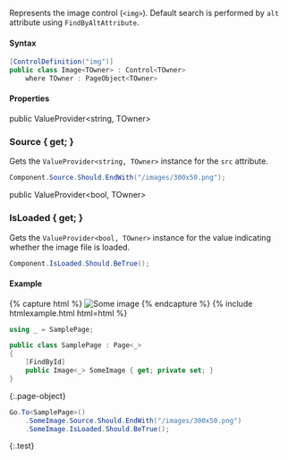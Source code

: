 Represents the image control (`<img>`).
Default search is performed by `alt` attribute using `FindByAltAttribute`.

#### Syntax

```cs
[ControlDefinition("img")]
public class Image<TOwner> : Control<TOwner>
    where TOwner : PageObject<TOwner>
```

#### Properties

<div class="member">
    <span class="head"><span class="keyword">public</span> <span class="type">ValueProvider</span><wbr>&lt;<span class="keyword">string</span>, <span class="type">TOwner</span>&gt;</span>
    <h3><span class="body">Source</span><span class="tail"> { <span class="keyword">get</span>; }</span></h3>
</div>

Gets the `ValueProvider<string, TOwner>` instance for the `src` attribute.

```cs
Component.Source.Should.EndWith("/images/300x50.png");
```

<div class="member">
    <span class="head"><span class="keyword">public</span> <span class="type">ValueProvider</span><wbr>&lt;<span class="keyword">bool</span>, <span class="type">TOwner</span>&gt;</span>
    <h3><span class="body">IsLoaded</span><span class="tail"> { <span class="keyword">get</span>; }</span></h3>
</div>

Gets the `ValueProvider<bool, TOwner>` instance for the value indicating whether the image file is loaded.

```cs
Component.IsLoaded.Should.BeTrue();
```

#### Example

{% capture html %}
<img id="some-image" src="/assets/images/300x50.png"
     alt="Some image">
{% endcapture %}
{% include htmlexample.html html=html %}

```cs
using _ = SamplePage;

public class SamplePage : Page<_>
{
    [FindById]
    public Image<_> SomeImage { get; private set; }
}
```
{:.page-object}

```cs
Go.To<SamplePage>()
    .SomeImage.Source.Should.EndWith("/images/300x50.png")
    .SomeImage.IsLoaded.Should.BeTrue();
```
{:.test}